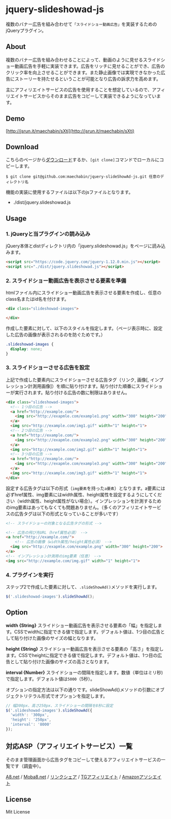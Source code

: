 # jquery-slideshowad-js

複数のバナー広告を組み合わせて`「スライドショー動画広告」`を実装するためのjQueryプラグイン。

## About

複数のバナー広告を組み合わせることによって、動画のように見せるスライドショー動画広告を手軽に実装できます。広告をリッチに見せることができ、広告のクリック率を向上させることができます。また静止画像では実現できなかった広告にストーリーを持たせるということが可能となり広告の訴求力を高めます。

主にアフィリエイトサービスの広告を使用することを想定しているので、アフィリエイトサービスからそのまま広告をコピーして実装できるようになっています。


## Demo

[http://jsrun.it/maechabin/sXti](http://jsrun.it/maechabin/sXti)

## Download

こちらのページから[ダウンロード](https://github.com/maechabin/jquery-slideShowAd-js/archive/master.zip)するか、`[git clone]`コマンドでローカルにコピーします。

```
$ git clone git@github.com:maechabin/jquery-slideShowAd-js.git 任意のディレクトリ名
```

機能の実装に使用するファイルは以下のjsファイルとなります。
- ./dist/jquery.slideshowad.js

## Usage

### 1. jQueryと当プラグインの読み込み

jQuery本体とdistディレクトリ内の「jquery.slideshowad.js」をページに読み込みます。

```html
<script src="https://code.jquery.com/jquery-1.12.0.min.js"></script>
<script src="./dist/jquery.slideshowad.js"></script>
```

### 2. スライドショー動画広告を表示させる要素を準備

htmlファイル内にスライドショー動画広告を表示させる要素を作成し、任意のclass名またはid名を付けます。

```html
<div class="slideshowad-images">

</div>
```

作成した要素に対して、以下のスタイルを指定します。（ページ表示時に、設定した広告の画像が表示されるのを防ぐためです。）
```css
.slideshowad-images {
  display: none;
}
```

### 3. スライドショーさせる広告を設定

上記で作成した要素内にスライドショーさせる広告タグ（リンク, 画像[, インプレッション計測用画像]）を順に貼り付けます。貼り付けた順番にスライドショーが実行されます。貼り付ける広告の数に制限はありません。

```html
<div class="slideshowad-images">
  <!-- 1つ目の広告 -->
  <a href="http://example.com/">
    <img src="http://exapmle.com/example1.png" width="300" height="200">
  </a>
  <img src="http://example.com/img1.gif" width="1" height="1">
  <!-- 2つ目の広告 -->
  <a href="http://example.com/">
    <img src="http://exapmle.com/example2.png" width="300" height="200">
  </a>
  <img src="http://example.com/img2.gif" width="1" height="1">
  <!-- 3つ目の広告 -->
  <a href="http://example.com/">
    <img src="http://exapmle.com/example3.png" width="300" height="200">
  </a>
  <img src="http://example.com/img3.gif" width="1" height="1">
</div>
```

設定する広告タグは以下の形式（`img要素`を持った`a要素`）となります。a要素には必ずhref属性、img要素にはwidth属性、height属性を設定するようにしてください（width属性、height属性がない場合）。インプレッションを計測するためのimg要素はあってもなくても問題ありません。（多くのアフィリエイトサービスの広告タグは以下の形式となっていることが多いです）
```html
<!-- スライドショーの対象となる広告タグの形式 -->

<!-- 広告の飛び先URL（href属性必須） -->
<a href="http://example.com/">
    <!-- 広告の画像（width属性/height属性必須） -->
  <img src="http://exapmle.com/example.png" width="300" height="200">
</a>
<!-- インプレッション計測用のimg要素（任意） -->
<img src="http://example.com/img.gif" width="1" height="1">
```

### 4. プラグインを実行

ステップ2で作成した要素に対して、`.slideShowAd()`メソッドを実行します。

```javascript
$('.slideshowad-images').slideShowAd();
```

## Option

**width {String}**
スライドショー動画広告を表示させる要素の「幅」を指定します。CSSでwidthに指定できる値で指定します。デフォルト値は、1つ目の広告として貼り付けた画像のサイズの幅となります。

**height {String}**
スライドショー動画広告を表示させる要素の「高さ」を指定します。CSSでheightに指定できる値で指定します。デフォルト値は、1つ目の広告として貼り付けた画像のサイズの高さとなります。

**interval {Number}**
スライドショーの間隔を指定します。数値（単位はミリ秒)で指定します。デフォルト値は`5000`（5秒）。


オプションの指定方法は以下の通りです。slideShowAd()メソッドの引数にオブジェクトリテラル形式でオプションを指定します。
```javascript
// 幅300px、高さ250px、スライドショーの間隔を8秒に設定
$('.slideshowad-images').slideShowAd({
  'width': '300px',
  'height': '250px',
  'interval': '8000'
});
```

## 対応ASP（アフィリエイトサービス）一覧

そのまま管理画面から広告タグをコピーして使えるアフィリエイトサービスの一覧です（調査中）。

[A8.net](http://px.a8.net/svt/ejp?a8mat=2BYLM2+1C85JU+0K+10H0IQ) / [Moba8.net](http://px.moba8.net/svt/ejp?a8mat=2BU3YH+AFOK9M+3NY+6HU7L&guid=on) / [リンクシェア](http://www.linkshare.ne.jp/scland/mgm/?id=69Bb10/Y2MU) / [TGアフィリエイト](https://www.trafficgate.net/) / [Amazonアソシエイト](https://affiliate.amazon.co.jp/gp/associates/network/main.html)


## License

Mit License
